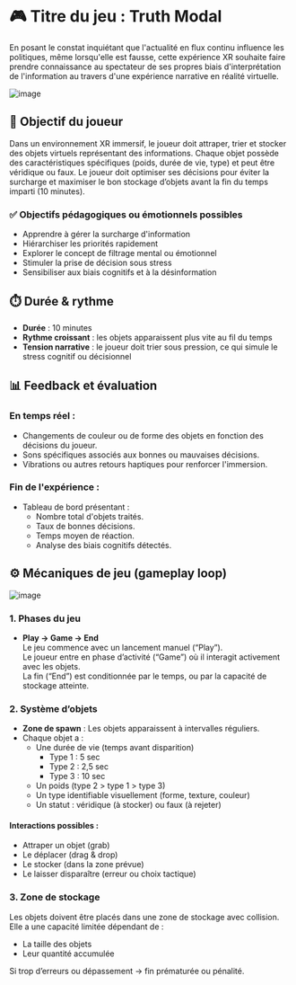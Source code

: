 # 🎮 Titre du jeu : Truth Modal

En posant le constat inquiétant que l'actualité en flux continu influence les politiques, même lorsqu'elle est fausse, cette expérience XR souhaite faire prendre connaissance au spectateur de ses propres biais d'interprétation de l'information au travers d'une expérience narrative en réalité virtuelle.

![image](https://github.com/etxetxe/VR_Bifurcation/blob/main/Firefly_First-person_mixed_reality_experience_filmed_from_the_player's_perspective_using_Meta_Quest_.gif)

## 🎯 Objectif du joueur

Dans un environnement XR immersif, le joueur doit attraper, trier et stocker des objets virtuels représentant des informations. Chaque objet possède des caractéristiques spécifiques (poids, durée de vie, type) et peut être véridique ou faux. Le joueur doit optimiser ses décisions pour éviter la surcharge et maximiser le bon stockage d’objets avant la fin du temps imparti (10 minutes).

### ✅ Objectifs pédagogiques ou émotionnels possibles

- Apprendre à gérer la surcharge d'information
- Hiérarchiser les priorités rapidement
- Explorer le concept de filtrage mental ou émotionnel
- Stimuler la prise de décision sous stress
- Sensibiliser aux biais cognitifs et à la désinformation

## ⏱️ Durée & rythme

- **Durée** : 10 minutes
- **Rythme croissant** : les objets apparaissent plus vite au fil du temps
- **Tension narrative** : le joueur doit trier sous pression, ce qui simule le stress cognitif ou décisionnel

## 📊 Feedback et évaluation

### En temps réel :
- Changements de couleur ou de forme des objets en fonction des décisions du joueur.
- Sons spécifiques associés aux bonnes ou mauvaises décisions.
- Vibrations ou autres retours haptiques pour renforcer l'immersion.

### Fin de l'expérience :
- Tableau de bord présentant :
  - Nombre total d'objets traités.
  - Taux de bonnes décisions.
  - Temps moyen de réaction.
  - Analyse des biais cognitifs détectés.

## ⚙️ Mécaniques de jeu (gameplay loop)

![image](https://github.com/etxetxe/VR_Bifurcation/blob/main/Truth_Modal_Schema.png)

### 1. Phases du jeu

- **Play → Game → End**  
  Le jeu commence avec un lancement manuel (“Play”).  
  Le joueur entre en phase d’activité (“Game”) où il interagit activement avec les objets.  
  La fin (“End”) est conditionnée par le temps, ou par la capacité de stockage atteinte.

### 2. Système d’objets

- **Zone de spawn** : Les objets apparaissent à intervalles réguliers.
- Chaque objet a :
  - Une durée de vie (temps avant disparition)
    - Type 1 : 5 sec
    - Type 2 : 2,5 sec
    - Type 3 : 10 sec
  - Un poids (type 2 > type 1 > type 3)
  - Un type identifiable visuellement (forme, texture, couleur)
  - Un statut : véridique (à stocker) ou faux (à rejeter)

#### Interactions possibles :
- Attraper un objet (grab)
- Le déplacer (drag & drop)
- Le stocker (dans la zone prévue)
- Le laisser disparaître (erreur ou choix tactique)

### 3. Zone de stockage

Les objets doivent être placés dans une zone de stockage avec collision.  
Elle a une capacité limitée dépendant de :
- La taille des objets
- Leur quantité accumulée

Si trop d’erreurs ou dépassement → fin prématurée ou pénalité.
